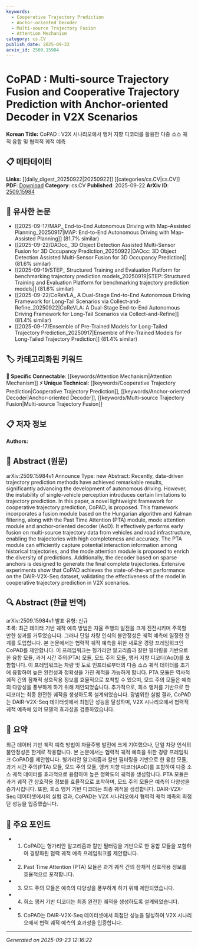 ```yaml
---
keywords:
  - Cooperative Trajectory Prediction
  - Anchor-oriented Decoder
  - Multi-source Trajectory Fusion
  - Attention Mechanism
category: cs.CV
publish_date: 2025-09-22
arxiv_id: 2509.15984
---
```


<!-- KEYWORD_LINKING_METADATA:
{
  "processed_timestamp": "2025-09-23T12:16:22.535447",
  "vocabulary_version": "1.0",
  "selected_keywords": [
    "Cooperative Trajectory Prediction",
    "Anchor-oriented Decoder",
    "Multi-source Trajectory Fusion",
    "Attention Mechanism"
  ],
  "rejected_keywords": [],
  "similarity_scores": {
    "Cooperative Trajectory Prediction": 0.78,
    "Anchor-oriented Decoder": 0.77,
    "Multi-source Trajectory Fusion": 0.75,
    "Attention Mechanism": 0.8
  },
  "extraction_method": "AI_prompt_based",
  "budget_applied": true,
  "candidates_json": {
    "candidates": [
      {
        "surface": "Cooperative Trajectory Prediction",
        "canonical": "Cooperative Trajectory Prediction",
        "aliases": [
          "Cooperative Prediction",
          "Trajectory Cooperation"
        ],
        "category": "unique_technical",
        "rationale": "This concept is central to the paper and represents a novel approach to improving trajectory prediction in V2X scenarios.",
        "novelty_score": 0.75,
        "connectivity_score": 0.65,
        "specificity_score": 0.8,
        "link_intent_score": 0.78
      },
      {
        "surface": "Anchor-oriented Decoder",
        "canonical": "Anchor-oriented Decoder",
        "aliases": [
          "AoD"
        ],
        "category": "unique_technical",
        "rationale": "The anchor-oriented decoder is a specific technique introduced in the paper, crucial for generating complete trajectories.",
        "novelty_score": 0.7,
        "connectivity_score": 0.6,
        "specificity_score": 0.85,
        "link_intent_score": 0.77
      },
      {
        "surface": "Multi-source Trajectory Fusion",
        "canonical": "Multi-source Trajectory Fusion",
        "aliases": [
          "Trajectory Fusion"
        ],
        "category": "unique_technical",
        "rationale": "This method is a key innovation in the paper, enhancing trajectory data integration from multiple sources.",
        "novelty_score": 0.68,
        "connectivity_score": 0.67,
        "specificity_score": 0.78,
        "link_intent_score": 0.75
      },
      {
        "surface": "Past Time Attention",
        "canonical": "Attention Mechanism",
        "aliases": [
          "PTA"
        ],
        "category": "specific_connectable",
        "rationale": "The Past Time Attention module is a specialized application of attention mechanisms, relevant for capturing historical interactions.",
        "novelty_score": 0.55,
        "connectivity_score": 0.85,
        "specificity_score": 0.7,
        "link_intent_score": 0.8
      }
    ],
    "ban_list_suggestions": [
      "method",
      "experiment",
      "performance"
    ]
  },
  "decisions": [
    {
      "candidate_surface": "Cooperative Trajectory Prediction",
      "resolved_canonical": "Cooperative Trajectory Prediction",
      "decision": "linked",
      "scores": {
        "novelty": 0.75,
        "connectivity": 0.65,
        "specificity": 0.8,
        "link_intent": 0.78
      }
    },
    {
      "candidate_surface": "Anchor-oriented Decoder",
      "resolved_canonical": "Anchor-oriented Decoder",
      "decision": "linked",
      "scores": {
        "novelty": 0.7,
        "connectivity": 0.6,
        "specificity": 0.85,
        "link_intent": 0.77
      }
    },
    {
      "candidate_surface": "Multi-source Trajectory Fusion",
      "resolved_canonical": "Multi-source Trajectory Fusion",
      "decision": "linked",
      "scores": {
        "novelty": 0.68,
        "connectivity": 0.67,
        "specificity": 0.78,
        "link_intent": 0.75
      }
    },
    {
      "candidate_surface": "Past Time Attention",
      "resolved_canonical": "Attention Mechanism",
      "decision": "linked",
      "scores": {
        "novelty": 0.55,
        "connectivity": 0.85,
        "specificity": 0.7,
        "link_intent": 0.8
      }
    }
  ]
}
-->

# CoPAD : Multi-source Trajectory Fusion and Cooperative Trajectory Prediction with Anchor-oriented Decoder in V2X Scenarios

**Korean Title:** CoPAD : V2X 시나리오에서 앵커 지향 디코더를 활용한 다중 소스 궤적 융합 및 협력적 궤적 예측

## 📋 메타데이터

**Links**: [[daily_digest_20250922|20250922]] [[categories/cs.CV|cs.CV]]
**PDF**: [Download](https://arxiv.org/pdf/2509.15984.pdf)
**Category**: cs.CV
**Published**: 2025-09-22
**ArXiv ID**: [2509.15984](https://arxiv.org/abs/2509.15984)

## 🔗 유사한 논문
- [[2025-09-17/MAP_ End-to-End Autonomous Driving with Map-Assisted Planning_20250917|MAP: End-to-End Autonomous Driving with Map-Assisted Planning]] (81.7% similar)
- [[2025-09-22/DAOcc_ 3D Object Detection Assisted Multi-Sensor Fusion for 3D Occupancy Prediction_20250922|DAOcc: 3D Object Detection Assisted Multi-Sensor Fusion for 3D Occupancy Prediction]] (81.6% similar)
- [[2025-09-19/STEP_ Structured Training and Evaluation Platform for benchmarking trajectory prediction models_20250919|STEP: Structured Training and Evaluation Platform for benchmarking trajectory prediction models]] (81.6% similar)
- [[2025-09-22/CoReVLA_ A Dual-Stage End-to-End Autonomous Driving Framework for Long-Tail Scenarios via Collect-and-Refine_20250922|CoReVLA: A Dual-Stage End-to-End Autonomous Driving Framework for Long-Tail Scenarios via Collect-and-Refine]] (81.4% similar)
- [[2025-09-17/Ensemble of Pre-Trained Models for Long-Tailed Trajectory Prediction_20250917|Ensemble of Pre-Trained Models for Long-Tailed Trajectory Prediction]] (81.4% similar)

## 🏷️ 카테고리화된 키워드
**🔗 Specific Connectable**: [[keywords/Attention Mechanism|Attention Mechanism]]
**⚡ Unique Technical**: [[keywords/Cooperative Trajectory Prediction|Cooperative Trajectory Prediction]], [[keywords/Anchor-oriented Decoder|Anchor-oriented Decoder]], [[keywords/Multi-source Trajectory Fusion|Multi-source Trajectory Fusion]]

## 📋 저자 정보

**Authors:** 

## 📄 Abstract (원문)

arXiv:2509.15984v1 Announce Type: new 
Abstract: Recently, data-driven trajectory prediction methods have achieved remarkable results, significantly advancing the development of autonomous driving. However, the instability of single-vehicle perception introduces certain limitations to trajectory prediction. In this paper, a novel lightweight framework for cooperative trajectory prediction, CoPAD, is proposed. This framework incorporates a fusion module based on the Hungarian algorithm and Kalman filtering, along with the Past Time Attention (PTA) module, mode attention module and anchor-oriented decoder (AoD). It effectively performs early fusion on multi-source trajectory data from vehicles and road infrastructure, enabling the trajectories with high completeness and accuracy. The PTA module can efficiently capture potential interaction information among historical trajectories, and the mode attention module is proposed to enrich the diversity of predictions. Additionally, the decoder based on sparse anchors is designed to generate the final complete trajectories. Extensive experiments show that CoPAD achieves the state-of-the-art performance on the DAIR-V2X-Seq dataset, validating the effectiveness of the model in cooperative trajectory prediction in V2X scenarios.

## 🔍 Abstract (한글 번역)

arXiv:2509.15984v1 발표 유형: 신규  
초록: 최근 데이터 기반 궤적 예측 방법은 자율 주행의 발전을 크게 진전시키며 주목할 만한 성과를 거두었습니다. 그러나 단일 차량 인식의 불안정성은 궤적 예측에 일정한 한계를 도입합니다. 본 논문에서는 협력적 궤적 예측을 위한 새로운 경량 프레임워크인 CoPAD를 제안합니다. 이 프레임워크는 헝가리안 알고리즘과 칼만 필터링을 기반으로 한 융합 모듈, 과거 시간 주의(PTA) 모듈, 모드 주의 모듈, 앵커 지향 디코더(AoD)를 포함합니다. 이 프레임워크는 차량 및 도로 인프라로부터의 다중 소스 궤적 데이터를 조기에 융합하여 높은 완전성과 정확성을 가진 궤적을 가능하게 합니다. PTA 모듈은 역사적 궤적 간의 잠재적 상호작용 정보를 효율적으로 포착할 수 있으며, 모드 주의 모듈은 예측의 다양성을 풍부하게 하기 위해 제안되었습니다. 추가적으로, 희소 앵커를 기반으로 한 디코더는 최종 완전한 궤적을 생성하도록 설계되었습니다. 광범위한 실험 결과, CoPAD는 DAIR-V2X-Seq 데이터셋에서 최첨단 성능을 달성하며, V2X 시나리오에서 협력적 궤적 예측에 있어 모델의 효과성을 검증하였습니다.

## 📝 요약

최근 데이터 기반 궤적 예측 방법이 자율주행 발전에 크게 기여했으나, 단일 차량 인식의 불안정성은 한계로 작용합니다. 본 논문에서는 협력적 궤적 예측을 위한 경량 프레임워크 CoPAD를 제안합니다. 헝가리안 알고리즘과 칼만 필터링을 기반으로 한 융합 모듈, 과거 시간 주의(PTA) 모듈, 모드 주의 모듈, 앵커 지향 디코더(AoD)를 포함하여 다중 소스 궤적 데이터를 효과적으로 융합하여 높은 정확도의 궤적을 생성합니다. PTA 모듈은 과거 궤적 간 상호작용 정보를 효율적으로 포착하며, 모드 주의 모듈은 예측의 다양성을 증가시킵니다. 또한, 희소 앵커 기반 디코더는 최종 궤적을 생성합니다. DAIR-V2X-Seq 데이터셋에서의 실험 결과, CoPAD는 V2X 시나리오에서 협력적 궤적 예측의 최첨단 성능을 입증했습니다.

## 🎯 주요 포인트

- 1. CoPAD는 헝가리안 알고리즘과 칼만 필터링을 기반으로 한 융합 모듈을 포함하여 경량화된 협력 궤적 예측 프레임워크를 제안합니다.
- 2. Past Time Attention (PTA) 모듈은 과거 궤적 간의 잠재적 상호작용 정보를 효율적으로 포착합니다.
- 3. 모드 주의 모듈은 예측의 다양성을 풍부하게 하기 위해 제안되었습니다.
- 4. 희소 앵커 기반 디코더는 최종 완전한 궤적을 생성하도록 설계되었습니다.
- 5. CoPAD는 DAIR-V2X-Seq 데이터셋에서 최첨단 성능을 달성하여 V2X 시나리오에서 협력 궤적 예측의 효과성을 입증합니다.


---

*Generated on 2025-09-23 12:16:22*